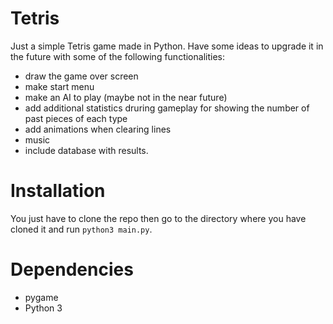 # Tetris
Just a simple Tetris game made in Python. Have some ideas to upgrade it in the future with some of the following functionalities:
 - draw the game over screen
 - make start menu
 - make an AI to play (maybe not in the near future)
 - add additional statistics druring gameplay for showing the number of past pieces of each type
 - add animations when clearing lines
 - music
 - include database with results.
# Installation
You just have to clone the repo then go to the directory where you have cloned it and run `python3 main.py`.

# Dependencies
 - pygame
 - Python 3

